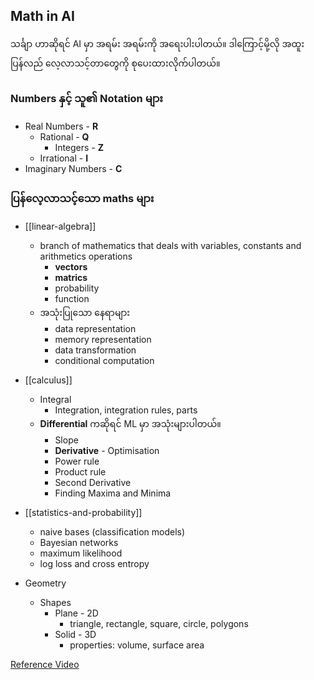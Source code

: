 Math in AI
----
သင်္ချာ ဟာဆိုရင် AI မှာ အရမ်း အရမ်းကို  အရေးပါးပါတယ်။ ဒါကြောင့်မို့လို အထူးပြန်လည် လေ့လာသင့်တာတွေကို စုပေးထားလိုက်ပါတယ်။

### Numbers နှင့် သူ၏ Notation များ

- Real Numbers - **R** 
	- Rational - **Q**
		- Integers - **Z**
	- Irrational - **I**
- Imaginary Numbers - **C** 

### ပြန်လေ့လာသင့်သော maths များ

- [[linear-algebra]]
	- branch of mathematics that deals with variables, constants and arithmetics operations
		- **vectors**
		- **matrics**
		- probability
		- function
	- အသုံးပြုသော နေရာများ
		- data representation
		- memory representation
		- data transformation
		- conditional computation
	
- [[calculus]]
	- Integral
		- Integration, integration rules, parts
	- **Differential** ကဆိုရင် ML မှာ အသုံးများပါတယ်။
		- Slope
		- **Derivative** - Optimisation 
		- Power rule
		- Product rule
		- Second Derivative
		- Finding Maxima and Minima
		
- [[statistics-and-probability]]
	- naive bases (classification models)
	- Bayesian networks
	- maximum likelihood 
	- log loss and cross entropy
	 
 - Geometry
	- Shapes
		- Plane - 2D
			- triangle, rectangle, square, circle, polygons
		- Solid - 3D
			- properties: volume, surface area

[Reference Video](https://youtu.be/1_whbsgZrPU)